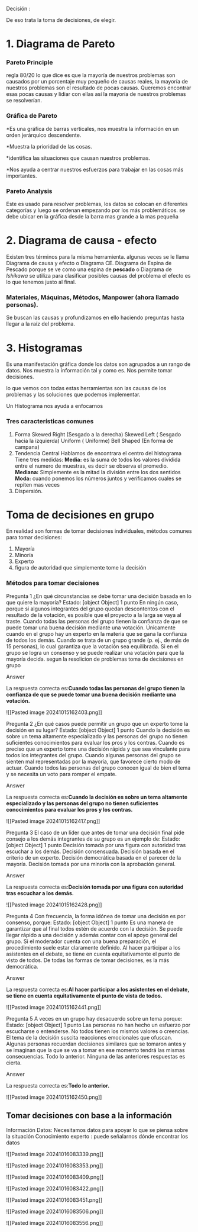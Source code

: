 
Decisión :

De  eso trata la toma de decisiones, de elegir.




# 1. Diagrama de Pareto
### Pareto Principle

regla 80/20 lo que dice es que la mayoría de nuestros problemas son causados por un porcentaje muy pequeño de causas reales, la mayoría de nuestros problemas son el resultado de pocas causas.
Queremos encontrar esas pocas causas y lidiar con ellas así la mayoría de nuestros problemas se resolverían.


### Gráfica de Pareto

*Es una gráfica de barras verticales, nos muestra la información en un orden jerárquico descendente. 

*Muestra la prioridad de las cosas.

*identifica las situaciones que causan nuestros problemas.

*Nos ayuda a centrar nuestros esfuerzos para trabajar en las cosas más importantes.

### Pareto Analysis

Este es usado para resolver problemas, los datos se colocan en diferentes categorías y luego se ordenan empezando por los más problemáticos. se debe ubicar en la gráfica desde la barra mas grande a la mas pequeña 


# 2. Diagrama de causa - efecto

Existen tres términos para la misma herramienta.
algunas veces se le llama Diagrama de causa y efecto o Diagrama CE.
Diagrama de Espina de Pescado porque se ve como una espina de **pescado** o Diagrama de *Ishikawa*
 se utiliza para clasificar posibles causas del problema
el efecto es lo que tenemos justo al final.

### Materiales, Máquinas, Métodos, Manpower (ahora llamado personas).

Se buscan las causas y profundizamos en ello  haciendo preguntas hasta llegar a la raíz del problema.


# 3. Histogramas

Es una manifestación gráfica donde los datos son agrupados a un rango de datos. 
Nos muestra la información tal y como es.
Nos permite tomar decisiones.

lo que vemos con todas estas herramientas son las causas de los problemas y las soluciones que podemos implementar.

Un Histograma nos ayuda a enfocarnos 

### Tres características comunes 

1. Forma
     Skewed Right (Sesgado a la derecha)
     Skewed Left (  Sesgado hacia la izquierda)
     Uniform ( Uniforme)
     Bell Shaped (En forma de campana)
1. Tendencia Central
     Hablamos de encontrara el centro del histograma
     Tiene tres medidas:
     **Media:**  es la suma de todos los valores dividida entre el numero  de muestras, es decir se observa el promedio.
     **Mediana:** Simplemente es la mitad la división entre los dos sentidos
     **Moda:**  cuando ponemos los números juntos y verificamos cuales se repiten mas veces 
1. Dispersión.




# Toma de decisiones en grupo

En realidad son formas de tomar decisiones individuales, métodos comunes para tomar decisiones:

1. Mayoría
2. Minoría
3. Experto
4.  figura de autoridad que simplemente tome la decisión 

### Métodos para tomar decisiones

Pregunta 1 ¿En qué circunstancias se debe tomar una decisión basada en lo que quiere la mayoría? Estado: [object Object] 1 punto En ningún caso, porque si algunos integrantes del grupo quedan descontentos con el resultado de la votación, es posible que el proyecto a la larga se vaya al traste. Cuando todas las personas del grupo tienen la confianza de que se puede tomar una buena decisión mediante una votación. Únicamente cuando en el grupo hay un experto en la materia que se gana la confianza de todos los demás. Cuando se trata de un grupo grande (p. ej., de más de 15 personas), lo cual garantiza que la votación sea equilibrada. Si en el grupo se logra un consenso y se puede realizar una votación para que la mayoría decida. segun la resolicion de problemas toma de decisiones en grupo

Answer

La respuesta correcta es:**Cuando todas las personas del grupo tienen la confianza de que se puede tomar una buena decisión mediante una votación.**


![[Pasted image 20241015162403.png]]

Pregunta 2 ¿En qué casos puede permitir un grupo que un experto tome la decisión en su lugar? Estado: [object Object] 1 punto Cuando la decisión es sobre un tema altamente especializado y las personas del grupo no tienen suficientes conocimientos para evaluar los pros y los contras. Cuando es preciso que un experto tome una decisión rápida y que sea vinculante para todos los integrantes del grupo. Cuando algunas personas del grupo se sienten mal representadas por la mayoría, que favorece cierto modo de actuar. Cuando todos las personas del grupo conocen igual de bien el tema y se necesita un voto para romper el empate.

Answer

La respuesta correcta es:**Cuando la decisión es sobre un tema altamente especializado y las personas del grupo no tienen suficientes conocimientos para evaluar los pros y los contras.**

![[Pasted image 20241015162417.png]]


Pregunta 3 El caso de un líder que antes de tomar una decisión final pide consejo a los demás integrantes de su grupo es un ejemplo de: Estado: [object Object] 1 punto Decisión tomada por una figura con autoridad tras escuchar a los demás. Decisión consensuada. Decisión basada en el criterio de un experto. Decisión democrática basada en el parecer de la mayoría. Decisión tomada por una minoría con la aprobación general.

Answer

La respuesta correcta es:**Decisión tomada por una figura con autoridad tras escuchar a los demás.**


![[Pasted image 20241015162428.png]]

Pregunta 4 Con frecuencia, la forma idónea de tomar una decisión es por consenso, porque: Estado: [object Object] 1 punto Es una manera de garantizar que al final todos estén de acuerdo con la decisión. Se puede llegar rápido a una decisión y además contar con el apoyo general del grupo. Si el moderador cuenta con una buena preparación, el procedimiento suele estar claramente definido. Al hacer participar a los asistentes en el debate, se tiene en cuenta equitativamente el punto de visto de todos. De todas las formas de tomar decisiones, es la más democrática.

Answer

La respuesta correcta es:**Al hacer participar a los asistentes en el debate, se tiene en cuenta equitativamente el punto de vista de todos.**

![[Pasted image 20241015162441.png]]

Pregunta 5 A veces en un grupo hay desacuerdo sobre un tema porque: Estado: [object Object] 1 punto Las personas no han hecho un esfuerzo por escucharse o entenderse. No todos tienen los mismos valores o creencias. El tema de la decisión suscita reacciones emocionales que ofuscan. Algunas personas recuerdan decisiones similares que se tomaron antes y se imaginan que la que se va a tomar en ese momento tendrá las mismas consecuencias. Todo lo anterior. Ninguna de las anteriores respuestas es cierta.

Answer

La respuesta correcta es:**Todo lo anterior.**


![[Pasted image 20241015162450.png]]



## Tomar decisiones con base a la información 

Información 
Datos: Necesitamos datos para apoyar lo que se piensa sobre la situación 
Conocimiento experto : puede señalarnos dónde encontrar los datos 

![[Pasted image 20241016083339.png]]

![[Pasted image 20241016083353.png]]

![[Pasted image 20241016083409.png]]

![[Pasted image 20241016083422.png]]


![[Pasted image 20241016083451.png]]

![[Pasted image 20241016083506.png]]

![[Pasted image 20241016083556.png]]